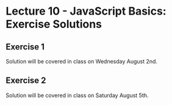 # Lecture 10 - JavaScript Basics: Exercise Solutions

## Exercise 1

Solution will be covered in class on Wednesday August 2nd.

## Exercise 2

Solution will be covered in class on Saturday August 5th.

